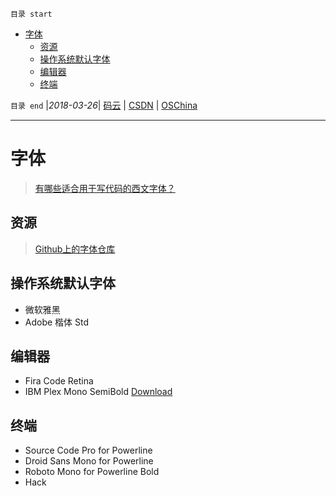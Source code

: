 `目录 start`
 
- [字体](#字体)
    - [资源](#资源)
    - [操作系统默认字体](#操作系统默认字体)
    - [编辑器](#编辑器)
    - [终端](#终端)

`目录 end` |_2018-03-26_| [码云](https://gitee.com/kcp1104) | [CSDN](http://blog.csdn.net/kcp606) | [OSChina](https://my.oschina.net/kcp1104)
****************************************
# 字体

> [有哪些适合用于写代码的西文字体？](https://www.zhihu.com/question/20299865)

## 资源
> [Github上的字体仓库](/Repository.md#字体)

## 操作系统默认字体
- 微软雅黑
- Adobe 楷体 Std


## 编辑器
- Fira Code Retina
- IBM Plex Mono SemiBold [Download](https://fontmeme.com/fonts/ibm-plex-mono-font/)

## 终端
- Source Code Pro for Powerline
- Droid Sans Mono for Powerline
- Roboto Mono for Powerline Bold
- Hack
